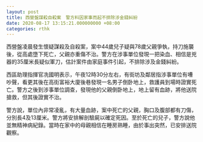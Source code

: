```yaml
---
layout: post
title: 西營盤謀殺自殺案　警方料因家事而起不排除涉金錢糾紛
date: 2020-08-17 13:15:21.000000000 +08:00
categories: rthk
---
```


西營盤凌晨發生懷疑謀殺及自殺案，案中44歲兒子疑與78歲父親爭執，持刀施襲後，從高處墮下死亡，父親亦重傷不治。警方在涉事單位發現一把染血、相信是兇器的35厘米長疑似軍刀，估計案件由家庭事件引起，不排除涉及金錢糾紛。

西區助理指揮官冼國明表示，午夜12時30分左右，有街坊及鄰居指涉事單位有嘈吵聲，看更其後在高街富裕大廈後巷發現一名男子倒卧地上，救護員到場時證實死亡。警方之後到涉事單位調查，發現他的父親倒卧地上，地上留有血跡，將他送院搶救，但其後證實不治。

警方說，單位內非常凌亂，有大量血跡，案中死亡的父親，胸口及腹部都有刀傷，分別長4及13厘米。警方將安排解剖驗屍以確定死因。至於死亡的兒子，警方說他並無精神病紀錄。當時在家中的母親相信在睡房熟睡，由於事出突然，已安排送院觀察。

